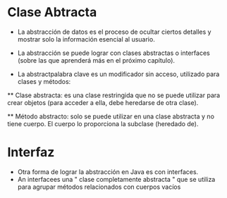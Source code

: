 # Clase Abtracta

- La abstracción de datos es el proceso de ocultar ciertos detalles y mostrar solo la información esencial al usuario.
- La abstracción se puede lograr con clases abstractas o interfaces (sobre las que aprenderá más en el próximo capítulo).

- La abstractpalabra clave es un modificador sin acceso, utilizado para clases y métodos:

** Clase abstracta: es una clase restringida que no se puede utilizar para crear objetos (para acceder a ella, debe heredarse de otra clase).

 ** Método abstracto: solo se puede utilizar en una clase abstracta y no tiene cuerpo. El cuerpo lo proporciona la subclase (heredado de).


# Interfaz

- Otra forma de lograr la abstracción en Java es con interfaces.
- An interfacees una " clase completamente abstracta " que se utiliza para agrupar métodos relacionados con cuerpos vacíos